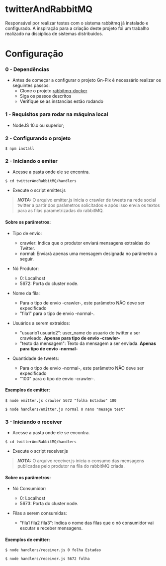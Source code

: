 # twitterAndRabbitMQ

Responsável por realizar testes com o sistema rabbitmq já instalado e configurado. 
A inspiração para a criação deste projeto foi um trabalho realizado na disciplica de sistemas distribuídos.

# Configuração

### 0 - Dependências

- Antes de começar a configurar o projeto Gn-Pix é necessário realizar os seguintes passos:
  - Clone o projeto [rabbitmq-docker](https://github.com/GabrielSouzasbl/rabbitmq)
  - Siga os passos descritos
  - Verifique se as instancias estão rodando

### 1 - Requisitos para rodar na máquina local

- NodeJS 10.x ou superior;

### 2 - Configurando o projeto

```shell
$ npm install
```
### 2 - Iniciando o emiter

- Acesse a pasta onde ele se encontra.
```shell
$ cd twitterAndRabbitMQ/handlers
```
- Execute o script emitter.js    

> **_NOTA:_**  O arquivo emitter.js inicia o crawler de tweets na rede social twitter a partir dos parâmetros solicitados e após isso envia os textos para as filas parametrizadas do rabbitMQ.
   
#### Sobre os parâmetros:
- Tipo de envio:
  - crawler: Indica que o produtor enviará mensagens extraídas do Twitter.
  - normal: Enviará apenas uma mensagem designada no parâmetro a seguir.

- Nó Produtor:
  - 0: Localhost
  - 5672: Porta do cluster node.

- Nome da fila:
  - Para o tipo de envio -crawler-, este parâmetro NÃO deve ser expecificado
  - "fila1" para o tipo de envio -normal-.

- Usuários a serem extraídos:
  - "usuario1 usuario2": user_name do usuario do twitter a ser crawleado. **Apenas para tipo de envio -crawler-**
  - "texto da mensagem": Texto da mensagem a ser enviada. **Apenas para tipo de envio -normal-**

- Quantidade de tweets:
  - Para o tipo de envio -normal-, este parâmetro NÂO deve ser expecificado
  - "100" para o tipo de envio -crawler-.
    
    
#### Exemplos de emitter:

```shell
$ node emitter.js crawler 5672 "folha Estadao" 100
```

```shell
$ node handlers/emitter.js normal 0 nano "mesage test"
```

### 3 - Iniciando o receiver

- Acesse a pasta onde ele se encontra.
```shell
$ cd twitterAndRabbitMQ/handlers
```
- Execute o script receiver.js    

> **_NOTA:_**  O arquivo receiver.js inicia o consumo das mensagens publicadas pelo produtor na fila do rabbitMQ criada.

#### Sobre os parâmetros:
- Nó Consumidor:
  - 0: Localhost
  - 5673: Porta do cluster node.

- Filas a serem consumidas:
  - "fila1 fila2 fila3": Indica o nome das filas que o nó consumidor vai escutar e receber mensagens.


#### Exemplos de emitter:

```shell
$ node handlers/receiver.js 0 folha Estadao
```

```shell
$ node handlers/receiver.js 5672 folha 
```
